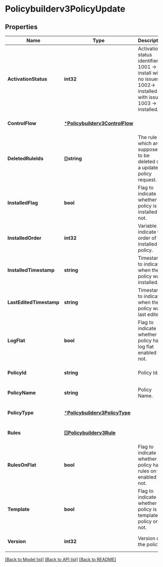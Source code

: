 # Policybuilderv3PolicyUpdate

## Properties
Name | Type | Description | Notes
------------ | ------------- | ------------- | -------------
**ActivationStatus** | **int32** | Activation status identifier: 1001 -&gt; install with no issues, 1002-&gt; installed with issues, 1003 -&gt; not installed. | [optional] [default to null]
**ControlFlow** | [***Policybuilderv3ControlFlow**](policybuilderv3ControlFlow.md) |  | [optional] [default to null]
**DeletedRuleIds** | **[]string** | The rule ids which are supposed to be deleted on a update policy request. | [optional] [default to null]
**InstalledFlag** | **bool** | Flag to indicate whether policy is installed or not. | [optional] [default to null]
**InstalledOrder** | **int32** | Variable to indicate the order of the installed policy. | [optional] [default to null]
**InstalledTimestamp** | **string** | Timestamp to indicate when the policy was installed. | [optional] [default to null]
**LastEditedTimestamp** | **string** | Timestamp to indicate when the policy was last edited. | [optional] [default to null]
**LogFlat** | **bool** | Flag to indicate whether the policy has log flat enabled or not. | [optional] [default to null]
**PolicyId** | **string** | Policy Id. | [optional] [default to null]
**PolicyName** | **string** | Policy Name. | [optional] [default to null]
**PolicyType** | [***Policybuilderv3PolicyType**](policybuilderv3PolicyType.md) |  | [optional] [default to null]
**Rules** | [**[]Policybuilderv3Rule**](policybuilderv3Rule.md) |  | [optional] [default to null]
**RulesOnFlat** | **bool** | Flag to indicate whether the policy has rules on flat enabled or not. | [optional] [default to null]
**Template** | **bool** | Flag to indicate whether the policy is a template policy or not. | [optional] [default to null]
**Version** | **int32** | Version of the policy. | [optional] [default to null]

[[Back to Model list]](../README.md#documentation-for-models) [[Back to API list]](../README.md#documentation-for-api-endpoints) [[Back to README]](../README.md)

